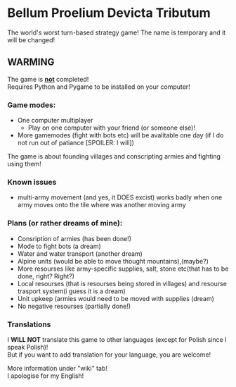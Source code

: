 # Bellum Proelium Devicta Tributum
The world's worst turn-based strategy game! The name is temporary and it will be changed!  
## **WARMING**  
The game is <ins>**not**</ins> completed!  
Requires Python and Pygame to be installed on your computer!
### Game modes:  
- One computer multiplayer
  - Play on one computer with your friend (or someone else)!
- More gamemodes (fight with bots etc) will be avalitable one day (if I do not run out of patiance [SPOILER: I will])
  
The game is about founding villages and conscripting armies and fighting using them!  
### Known issues  
- multi-army movement (and yes, it DOES excist) works badly when one army moves onto the tile where was another moving army  
### Plans (or rather dreams of mine):
- Consription of armies (has been done!)
- Mode to fight bots (a dream)
- Water and water transport (another dream)
- Alpine units (would be able to move thought mountains),(maybe?)
- More resourses like army-specific supplies, salt, stone etc(that has to be done, right? Right?)
- Local resourses (that is resourses being stored in villages) and resourse trasport system(i guess it is a dream)
- Unit upkeep (armies would need to be moved with supplies (dream)
- No negative resourses (partially done!)
### Translations
I **WILL NOT** translate this game to other languages (except for Polish since I speak Polish)!  
But if you want to add translation for your language, you are welcome!

More information under "wiki" tab!  
I apologise for my English!
